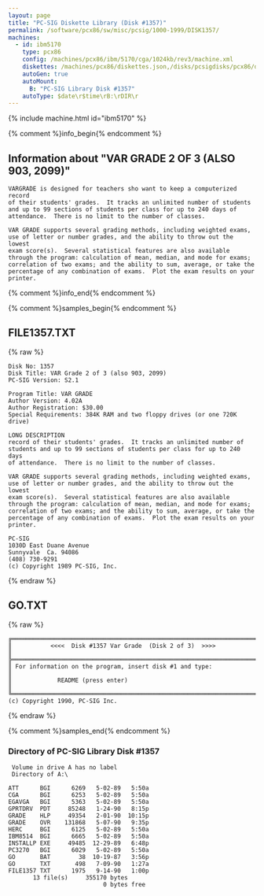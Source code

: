 ```yaml
---
layout: page
title: "PC-SIG Diskette Library (Disk #1357)"
permalink: /software/pcx86/sw/misc/pcsig/1000-1999/DISK1357/
machines:
  - id: ibm5170
    type: pcx86
    config: /machines/pcx86/ibm/5170/cga/1024kb/rev3/machine.xml
    diskettes: /machines/pcx86/diskettes.json,/disks/pcsigdisks/pcx86/diskettes.json
    autoGen: true
    autoMount:
      B: "PC-SIG Library Disk #1357"
    autoType: $date\r$time\rB:\rDIR\r
---
```


{% include machine.html id="ibm5170" %}

{% comment %}info_begin{% endcomment %}

## Information about "VAR GRADE 2 OF 3 (ALSO 903, 2099)"

    VARGRADE is designed for teachers sho want to keep a computerized record
    of their students' grades.  It tracks an unlimited number of students
    and up to 99 sections of students per class for up to 240 days of
    attendance.  There is no limit to the number of classes.
    
    VAR GRADE supports several grading methods, including weighted exams,
    use of letter or number grades, and the ability to throw out the lowest
    exam score(s).  Several statistical features are also available
    through the program: calculation of mean, median, and mode for exams;
    correlation of two exams; and the ability to sum, average, or take the
    percentage of any combination of exams.  Plot the exam results on your
    printer.
{% comment %}info_end{% endcomment %}

{% comment %}samples_begin{% endcomment %}

## FILE1357.TXT

{% raw %}
```
Disk No: 1357                                                           
Disk Title: VAR Grade 2 of 3 (also 903, 2099)  
PC-SIG Version: S2.1                                                    
                                                                        
Program Title: VAR GRADE                                                
Author Version: 4.02A                                                    
Author Registration: $30.00                                             
Special Requirements: 384K RAM and two floppy drives (or one 720K drive)
                                                                        
LONG DESCRIPTION                                                        
record of their students' grades.  It tracks an unlimited number of     
students and up to 99 sections of students per class for up to 240 days 
of attendance.  There is no limit to the number of classes.             
                                                                        
VAR GRADE supports several grading methods, including weighted exams,   
use of letter or number grades, and the ability to throw out the lowest 
exam score(s).  Several statistical features are also available         
through the program: calculation of mean, median, and mode for exams;   
correlation of two exams; and the ability to sum, average, or take the  
percentage of any combination of exams.  Plot the exam results on your  
printer.                                                                
                                                                        
PC-SIG                                                                  
1030D East Duane Avenue                                                 
Sunnyvale  Ca. 94086                                                    
(408) 730-9291                                                          
(c) Copyright 1989 PC-SIG, Inc.                                         
```
{% endraw %}

## GO.TXT

{% raw %}
```
╔═════════════════════════════════════════════════════════════════════════╗
║           <<<<  Disk #1357 Var Grade  (Disk 2 of 3)  >>>>               ║
╠═════════════════════════════════════════════════════════════════════════╣
║ For information on the program, insert disk #1 and type:                ║
║             README (press enter)                                        ║
╚═════════════════════════════════════════════════════════════════════════╝
(c) Copyright 1990, PC-SIG Inc.
```
{% endraw %}

{% comment %}samples_end{% endcomment %}

### Directory of PC-SIG Library Disk #1357

     Volume in drive A has no label
     Directory of A:\

    ATT      BGI      6269   5-02-89   5:50a
    CGA      BGI      6253   5-02-89   5:50a
    EGAVGA   BGI      5363   5-02-89   5:50a
    GPRTDRV  PDT     85248   1-24-90   8:15p
    GRADE    HLP     49354   2-01-90  10:15p
    GRADE    OVR    131868   5-07-90   9:35p
    HERC     BGI      6125   5-02-89   5:50a
    IBM8514  BGI      6665   5-02-89   5:50a
    INSTALLP EXE     49485  12-29-89   6:48p
    PC3270   BGI      6029   5-02-89   5:50a
    GO       BAT        38  10-19-87   3:56p
    GO       TXT       498   7-09-90   1:27a
    FILE1357 TXT      1975   9-14-90   1:00p
           13 file(s)     355170 bytes
                               0 bytes free
